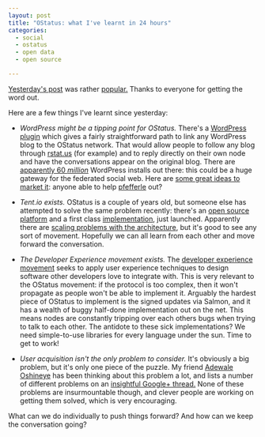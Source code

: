```yaml
---
layout: post
title: "OStatus: what I've learnt in 24 hours"
categories:
  - social
  - ostatus
  - open data
  - open source

---
```


[Yesterday's post](/2012/09/ostatus-like-twitter-but-open/) was rather [popular.](http://news.ycombinator.com/item?id=4574858) Thanks to everyone for getting the word out.

Here are a few things I've learnt since yesterday:

* *WordPress might be a tipping point for OStatus.* There's a [WordPress plugin](http://wordpress.org/extend/plugins/ostatus-for-wordpress/) which gives a fairly straightforward path to link any WordPress blog to the OStatus network. That would allow people to follow any blog through [rstat.us](http://rstat.us) (for example) and to reply directly on their own node and have the conversations appear on the original blog. There are [apparently 60 <i>million</i>](http://news.ycombinator.com/item?id=4575016) WordPress installs out there: this could be a huge gateway for the federated social web. Here are [some great ideas to market it](http://news.ycombinator.com/item?id=4575054): anyone able to help [pfefferle](http://profiles.wordpress.org/pfefferle/) out?

* *Tent.io exists.* OStatus is a couple of years old, but someone else has attempted to solve the same problem recently: there's an [open source platform](http://tent.io) and a first class [implementation](http://tent.is), just launched. Apparently there are [scaling problems with the architecture](http://chrismdp.com/2012/09/ostatus-like-twitter-but-open/#comment-663156881), but it's good to see any sort of movement. Hopefully we can all learn from each other and move forward the conversation.

* *The Developer Experience movement exists.* The [developer experience movement](http://blog.oshineye.com/2011/05/what-is-devexp.html) seeks to apply user experience techniques to design software other developers love to integrate with. This is very relevant to the OStatus movement: if the protocol is too complex, then it won't propagate as people won't be able to implement it. Arguably the hardest piece of OStatus to implement is the signed updates via Salmon, and it has a wealth of buggy half-done implementation out on the net. This means nodes are constantly tripping over each others bugs when trying to talk to each other. The antidote to these sick implementations? We need simple-to-use libraries for every language under the sun. Time to get to work!

* *User acquisition isn't the only problem to consider.* It's obviously a big problem, but it's only one piece of the puzzle. My friend [Adewale Oshineye](https://plus.google.com/+AdeOshineye) has been thinking about this problem a lot, and lists a number of different problems on an [insightful Google+ thread.](https://plus.google.com/105037104815911535953/posts/RZY3SPcCndz) None of these problems are insurmountable though, and clever people are working on getting them solved, which is very encouraging.

What can we do individually to push things forward? And how can we keep the conversation going?

